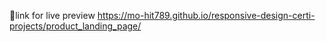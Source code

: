 🔗link for live preview
https://mo-hit789.github.io/responsive-design-certi-projects/product_landing_page/
